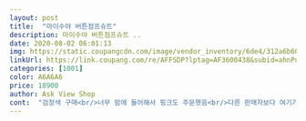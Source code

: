 ```yaml
---
layout: post 
title:  "마이수야 버튼점프슈트" 
description: 마이수야 버튼점프슈트 ..
date: 2020-08-02 06:01:13 
img: https://static.coupangcdn.com/image/vendor_inventory/6de4/312a6b60f775e3e067348f6c4603e519e009336c1283ef0d60b4d1f6efc9.jpg 
linkUrl: https://link.coupang.com/re/AFFSDP?lptag=AF3600438&subid=ahnPublicAsk&pageKey=1626845969&itemId=2775146883&vendorItemId=70764942973&traceid=V0-113-24cf004c70b961c3 
categories: [1001] 
color: A6A6A6 
price: 18900 
author: Ask View Shop 
cont:  "검정색 구매<br/>너무 맘에 들어해서 핑크도 주문햇음<br/>다른 판매자보다 여기가 젤루 쌈<br/>다른판매자들 거진 3만원대 헐<br/>딸램 입으라고 사줫는데 끼는거없이 딱 이뻐여 ㅋ<br/>배송빠르고 색상이쁘네요.<br/>편해요.<br/>재질도 부드러워요<br/>싼티 하나도 안나고 다리도 길어보임 ㅋ<br/>오기만을 손모아 기다리는중♡<br/>일단 옷 정말 예쁘네여<br/>키 156 47키로<br/>" 
---
```

